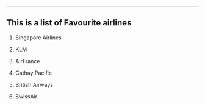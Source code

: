 -----------------------------------------
This is a list of Favourite airlines
-----------------------------------------

1. Singapore Airlines

2. KLM

3. AirFrance

4. Cathay Pacific

5. British Airways

6. SwissAir
